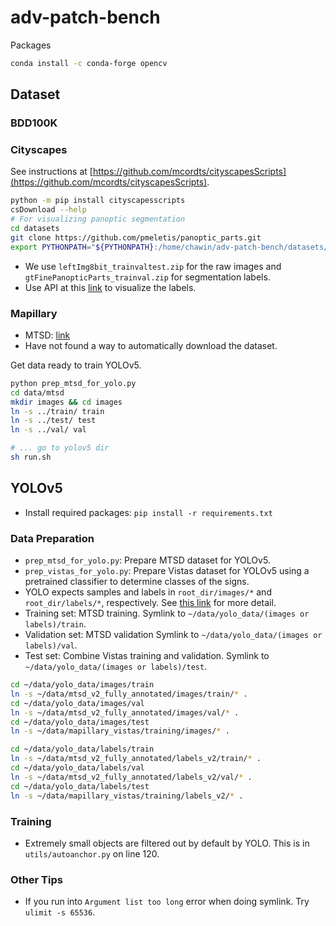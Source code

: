 # adv-patch-bench

Packages

```bash
conda install -c conda-forge opencv
```

## Dataset

### BDD100K

### Cityscapes

See instructions at [https://github.com/mcordts/cityscapesScripts](https://github.com/mcordts/cityscapesScripts).

```bash
python -m pip install cityscapesscripts
csDownload --help
# For visualizing panoptic segmentation
cd datasets
git clone https://github.com/pmeletis/panoptic_parts.git
export PYTHONPATH="${PYTHONPATH}:/home/chawin/adv-patch-bench/datasets/panoptic_parts"
```

- We use `leftImg8bit_trainvaltest.zip` for the raw images and `gtFinePanopticParts_trainval.zip` for segmentation labels.
- Use API at this [link](https://panoptic-parts.readthedocs.io/en/stable/api_and_code.html#visualization) to visualize the labels.

### Mapillary

- MTSD: [link](https://www.mapillary.com/dataset/trafficsign)
- Have not found a way to automatically download the dataset.

Get data ready to train YOLOv5.

```bash
python prep_mtsd_for_yolo.py
cd data/mtsd
mkdir images && cd images
ln -s ../train/ train
ln -s ../test/ test
ln -s ../val/ val

# ... go to yolov5 dir
sh run.sh
```

## YOLOv5

- Install required packages: `pip install -r requirements.txt`

### Data Preparation

- `prep_mtsd_for_yolo.py`: Prepare MTSD dataset for YOLOv5.
- `prep_vistas_for_yolo.py`: Prepare Vistas dataset for YOLOv5 using a pretrained classifier to determine classes of the signs.
- YOLO expects samples and labels in `root_dir/images/*` and `root_dir/labels/*`, respectively. See [this link](https://github.com/ultralytics/yolov5/wiki/Train-Custom-Data#13-organize-directories) for more detail.
- Training set: MTSD training. Symlink to `~/data/yolo_data/(images or labels)/train`.
- Validation set: MTSD validation Symlink to `~/data/yolo_data/(images or labels)/val`.
- Test set: Combine Vistas training and validation. Symlink to `~/data/yolo_data/(images or labels)/test`.

```bash
cd ~/data/yolo_data/images/train
ln -s ~/data/mtsd_v2_fully_annotated/images/train/* .
cd ~/data/yolo_data/images/val
ln -s ~/data/mtsd_v2_fully_annotated/images/val/* .
cd ~/data/yolo_data/images/test
ln -s ~/data/mapillary_vistas/training/images/* .

cd ~/data/yolo_data/labels/train
ln -s ~/data/mtsd_v2_fully_annotated/labels_v2/train/* .
cd ~/data/yolo_data/labels/val
ln -s ~/data/mtsd_v2_fully_annotated/labels_v2/val/* .
cd ~/data/yolo_data/labels/test
ln -s ~/data/mapillary_vistas/training/labels_v2/* .
```

### Training

- Extremely small objects are filtered out by default by YOLO. This is in `utils/autoanchor.py` on line 120.

### Other Tips

- If you run into `Argument list too long` error when doing symlink. Try `ulimit -s 65536`.
